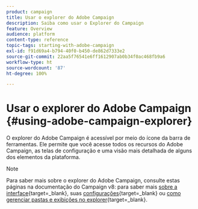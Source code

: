 ```yaml
---
product: campaign
title: Usar o explorer do Adobe Campaign
description: Saiba como usar o Explorer do Campaign
feature: Overview
audience: platform
content-type: reference
topic-tags: starting-with-adobe-campaign
exl-id: f91d69a4-b794-40f0-b450-de862d7333e2
source-git-commit: 22aa5f76541e6ff1612907ab0b34f0ac468fb9a6
workflow-type: ht
source-wordcount: '87'
ht-degree: 100%

---
```


# Usar o explorer do Adobe Campaign {#using-adobe-campaign-explorer}



O explorer do Adobe Campaign é acessível por meio do ícone da barra de ferramentas. Ele permite que você acesse todos os recursos do Adobe Campaign, as telas de configuração e uma visão mais detalhada de alguns dos elementos da plataforma.

>[!NOTE]
>
>Para saber mais sobre o explorer do Adobe Campaign, consulte estas páginas na documentação do Campaign v8: para saber mais [sobre a interface](https://experienceleague.adobe.com/pt-br/docs/campaign/campaign-v8/new/campaign-ui#ac-explorer-ui){target=_blank}, suas [configurações](https://experienceleague.adobe.com/pt-br/docs/campaign/campaign-v8/config/configuration/ui-settings){target=_blank} ou [como gerenciar pastas e exibições no explorer](https://experienceleague.adobe.com/pt-br/docs/campaign/campaign-v8/config/configuration/folders-and-views){target=_blank}.


<!--
The **[!UICONTROL Explorer]** workspace is divided into three zones:

![](assets/s_ncs_user_navigation.png)

**1 - Tree**: you can personalize the content of the tree (add, move, or delete nodes). This procedure is intended for expert users only. For more on this, refer to  [this section](#about-navigation-hierarchy).).

**2 - List**: you can filter this list, run searches, add information, or sort data. [Learn more](adobe-campaign-ui-lists.md).

**3 - Details**: you can display the details of the selected element. The icon in the upper right-hand section lets you display this information in full-screen format.

## Folders and navigation tree{#about-navigation-hierarchy}

The navigation tree works like a file browser (e.g. Windows Explorer). Folders may contain sub-folders. Selecting a node displays the view corresponding to the node.

The view displayed is a list associated with a schema and an input form to edit the selected line.

![](assets/d_ncs_integration_navigation.png)

To add a new folder to the tree, right-click the folder in the branch where you wish to insert a folder, and select **[!UICONTROL Add new folder]** . In the shortcut menu, select the type of file to be created.

![](assets/d_ncs_integration_navigation_create.png)

Learn how to configure Campaign navigation tree [in this section](../../configuration/using/configuration.md).

Learn how to set permissions on folders [in this section](access-management-folders.md).

## Folder configuration best practices

* **Use built-in folders**

  Using the built-in folders makes it easier for people not involved in the project to use, maintain and troubleshoot the application. You should not create custom folder structures for recipients, lists, deliveries, etc., but use the standard folders such as Administration, Profiles & Targets, Campaign management.

* **Create sub-folders**

  Place technical workflows under the standard folder: Administration / Production / Technical Workflows, and create subdirectories per workflow type.
  
* **Set a naming convention**

  For example you can name the workflows in alphabetical order, so that they appear sorted in the order of execution.
  
  For example:
  
  * A1 – import recipients, starts at 10:00;
  * A2 – import tickets, starts at 11:00.

* **Create templates for users to start with**

  Create delivery templates, workflow templates, campaign templates specific to users. This structure can save time and make sure that the right delivery mapping and typologies are used for each user.

## Screen resolution {#screen-resolution}

For optimal navigation and usability, Adobe recommends using a minimum screen resolution of 1600x900 pixels.

>[!CAUTION]
>
>Resolutions under 1600x900 pixels are not supported by Adobe Campaign.

In the **[!UICONTROL Explorer]** workspace, if some parts of the **[!UICONTROL Details]** zone appear to be truncated, expand it using the arrow on top of the zone or click the **[!UICONTROL Enlarge]** button.

![](assets/s_ncs_user_resolution.png)

## Browse and customize lists {#browsing-lists}

Learn how to browse, manage and customize lists [in this section](adobe-campaign-ui-lists.md).
-->
